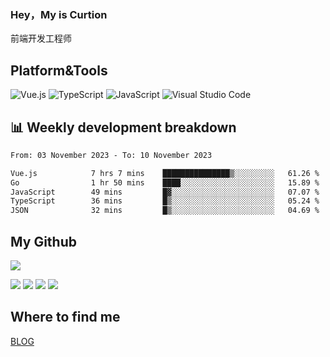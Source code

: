 ### Hey，My is Curtion
前端开发工程师
## Platform&Tools

![Vue.js](https://img.shields.io/badge/-Vue.js-4FC08D?style=flat-square&logo=Vue.js&logoColor=white)
![TypeScript](https://img.shields.io/badge/-TypeScript-007ACC?style=flat-square&logo=typescript&logoColor=white)
![JavaScript](https://img.shields.io/badge/-JavaScript-F7DF1E?style=flat-square&logo=javascript&logoColor=black)
![Visual Studio Code](https://img.shields.io/badge/-VSCode-007ACC?style=flat-square&logo=Visual-Studio-Code&logoColor=white)

## 📊 Weekly development breakdown

<!--START_SECTION:waka-->

```txt
From: 03 November 2023 - To: 10 November 2023

Vue.js            7 hrs 7 mins    ███████████████▒░░░░░░░░░   61.26 %
Go                1 hr 50 mins    ████░░░░░░░░░░░░░░░░░░░░░   15.89 %
JavaScript        49 mins         █▓░░░░░░░░░░░░░░░░░░░░░░░   07.07 %
TypeScript        36 mins         █▒░░░░░░░░░░░░░░░░░░░░░░░   05.24 %
JSON              32 mins         █▒░░░░░░░░░░░░░░░░░░░░░░░   04.69 %
```

<!--END_SECTION:waka-->

## My Github

![](http://github-profile-summary-cards.vercel.app/api/cards/profile-details?username=curtion&theme=nord_bright)

![](http://github-profile-summary-cards.vercel.app/api/cards/stats?username=curtion&theme=nord_bright)
![](http://github-profile-summary-cards.vercel.app/api/cards/productive-time?username=curtion&theme=nord_bright&utcOffset=8)
![](http://github-profile-summary-cards.vercel.app/api/cards/repos-per-language?username=curtion&theme=nord_bright)
![](http://github-profile-summary-cards.vercel.app/api/cards/most-commit-language?username=curtion&theme=nord_bright)

## Where to find me

[BLOG](https://blog.3gxk.net)
